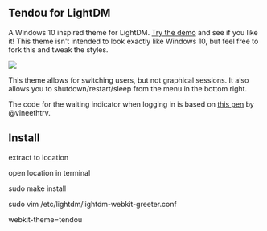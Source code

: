 ## Tendou for LightDM

A Windows 10 inspired theme for LightDM. [Try the demo](http://nejsan.github.io/lightdm-webkit-theme-tendou/) and see if you like it! This theme isn't intended to look exactly like Windows 10, but feel free to fork this and tweak the styles.

![](https://raw.githubusercontent.com/nejsan/lightdm-webkit-theme-tendou/master/screenshot.png)

This theme allows for switching users, but not graphical sessions. It also allows you to shutdown/restart/sleep from the menu in the bottom right.

The code for the waiting indicator when logging in is based on [this pen](http://codepen.io/vineethtr/pen/GJpxoQ) by @vineethtrv.

## Install
extract to location

open location in terminal

sudo make install

sudo vim /etc/lightdm/lightdm-webkit-greeter.conf

webkit-theme=tendou
